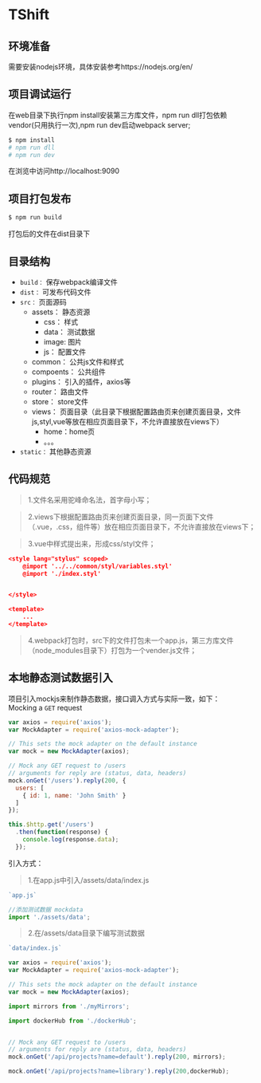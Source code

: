 # TShift

## 环境准备
需要安装nodejs环境，具体安装参考https://nodejs.org/en/
## 项目调试运行

在web目录下执行npm install安装第三方库文件，npm run dll打包依赖vendor(只用执行一次),npm run dev启动webpack server;
```bash
$ npm install
# npm run dll
# npm run dev
```

在浏览中访问http://localhost:9090

## 项目打包发布

```bash
$ npm run build
```

打包后的文件在dist目录下

## 目录结构
- `build：`    保存webpack编译文件  
- `dist：`      可发布代码文件  
- `src：`     页面源码  
  - assets：  静态资源  
    -  css： 样式
    -  data： 测试数据
    -  image: 图片
    -  js： 配置文件
  - common：   公共js文件和样式
  - compoents： 公共组件
  - plugins： 引入的插件，axios等
  - router： 路由文件
  - store： store文件
  - views： 页面目录（此目录下根据配置路由页来创建页面目录，文件js,styl,vue等放在相应页面目录下，不允许直接放在views下）
    - home：home页
    - 。。。
- `static：` 其他静态资源

## 代码规范
>1.文件名采用驼峰命名法，首字母小写；

>2.views下根据配置路由页来创建页面目录，同一页面下文件（.vue，.css，组件等）放在相应页面目录下，不允许直接放在views下；

>3.vue中样式提出来，形成css/styl文件；
```json
<style lang="stylus" scoped>
    @import '../../common/styl/variables.styl'
    @import './index.styl'


</style>

<template>
    ...
</template>
```

>4.webpack打包时，src下的文件打包未一个app.js，第三方库文件（node_modules目录下）打包为一个vender.js文件；



## 本地静态测试数据引入

项目引入mockjs来制作静态数据，接口调入方式与实际一致，如下：  
Mocking a `GET` request

```js
var axios = require('axios');
var MockAdapter = require('axios-mock-adapter');

// This sets the mock adapter on the default instance
var mock = new MockAdapter(axios);

// Mock any GET request to /users
// arguments for reply are (status, data, headers)
mock.onGet('/users').reply(200, {
  users: [
    { id: 1, name: 'John Smith' }
  ]
});

this.$http.get('/users')
  .then(function(response) {
    console.log(response.data);
  });
```

引入方式：
>1.在app.js中引入/assets/data/index.js

```js
`app.js`

//添加测试数据 mockdata
import './assets/data';

```

>2.在/assets/data目录下编写测试数据
```js
`data/index.js`

var axios = require('axios');
var MockAdapter = require('axios-mock-adapter');

// This sets the mock adapter on the default instance
var mock = new MockAdapter(axios);

import mirrors from './myMirrors';

import dockerHub from './dockerHub';


// Mock any GET request to /users
// arguments for reply are (status, data, headers)
mock.onGet('/api/projects?name=default').reply(200, mirrors);

mock.onGet('/api/projects?name=library').reply(200,dockerHub);
```